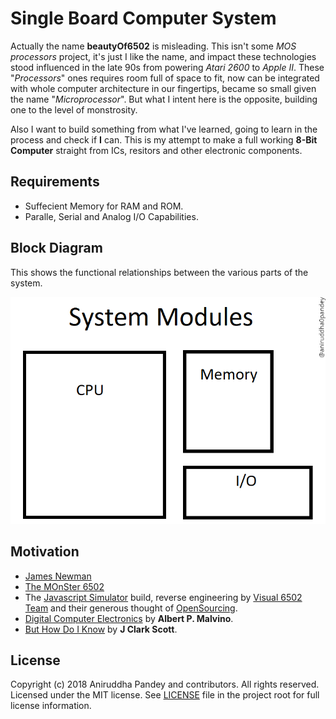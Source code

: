 # Single Board Computer System
Actually the name **beautyOf6502** is misleading. This isn't some *MOS processors* project, it's just I like the name, and impact these technologies stood influenced in the late 90s from powering *Atari 2600* to *Apple II*. These "*Processors*" ones requires room full of space to fit, now can be integrated with whole computer architecture in our fingertips, became so small given the name "*Microprocessor*". But what I intent here is the opposite, building one to the level of monstrosity.

Also I want to build something from what I've learned, going to learn in the process and check if **I** can. This is my attempt to make a full working **8-Bit Computer** straight from ICs, resitors and other electronic components.

## Requirements
- Suffecient Memory for RAM and ROM.
- Paralle, Serial and Analog I/O Capabilities.

## Block Diagram
This shows the functional relationships between the various parts of the system.  
<div align="center"><img src="https://github.com/aniruddha0pandey/beautyOf6502/blob/master/images/block-diagram.PNG"></div>

## Motivation
- [James Newman](http://www.megaprocessor.com/)
- [The MOnSter 6502](https://monster6502.com/)
- The [Javascript Simulator](http://visual6502.org/JSSim/) build, reverse engineering by [Visual 6502 Team](http://visual6502.org/) and their generous thought of [OpenSourcing](https://github.com/trebonian/visual6502).
- [Digital Computer Electronics](https://www.scribd.com/document/332484423/Digital-Computer-Electronics-3rd-Edition-Malvino) by **Albert P. Malvino**.
- [But How Do I Know]() by **J Clark Scott**.

## License
Copyright (c) 2018 Aniruddha Pandey and contributors. All rights reserved.</br>
Licensed under the MIT license. See [LICENSE](https://github.com/aniruddha0pandey/beautyOf6502/blob/master/LICENSE) file in the project root for full license information.
